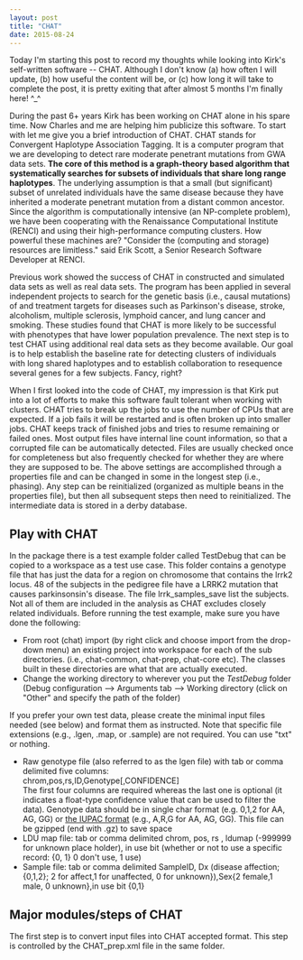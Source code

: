 ```yaml
---
layout: post
title: "CHAT"
date: 2015-08-24
---
```

Today I'm starting this post to record my thoughts while looking into Kirk's self-written software -- CHAT. Although I don't know (a) how often I will update, (b) how useful the content will be, or (c) how long it will take to complete the post, it is pretty exiting that after almost 5 months I'm finally here! ^_^

During the past 6+ years Kirk has been working on CHAT alone in his spare time. Now Charles and me are helping him publicize this software. To start with let me give you a brief introduction of CHAT. CHAT stands for Convergent Haplotype Association Tagging. It is a computer program that we are developing to detect rare moderate penetrant mutations from GWA data sets. <b>The core of this method is a graph-theory based algorithm that systematically searches for subsets of individuals that share long range haplotypes</b>. The underlying assumption is that a small (but significant) subset of unrelated individuals have the same disease because they have inherited a moderate penetrant mutation from a distant common ancestor. Since the algorithm is computationally intensive (an NP-complete problem), we have been cooperating with the Renaissance Computational Institute (RENCI) and using their high-performance computing clusters. How powerful these machines are? "Consider the (computing and storage) resources are limitless." said Erik Scott, a Senior Research Software Developer at RENCI. 

Previous work showed the success of CHAT in constructed and simulated data sets as well as real data sets. The program has been applied in several independent projects to search for the genetic basis (i.e., causal mutations) of and treatment targets for diseases such as Parkinson's disease, stroke, alcoholism, multiple sclerosis, lymphoid cancer, and lung cancer and smoking. These studies found that CHAT is more likely to be successful with phenotypes that have lower population prevalence. The next step is to test CHAT using additional real data sets as they become available. Our goal is to help establish the baseline rate for detecting clusters of individuals with long shared haplotypes and to establish collaboration to resequence several genes for a few subjects. Fancy, right? 

When I first looked into the code of CHAT, my impression is that Kirk put into a lot of efforts to make this software fault tolerant when working with clusters. CHAT tries to break up the jobs to use the number of CPUs that are expected. If a job fails it will be restarted and is often broken up into smaller jobs. CHAT keeps track of finished jobs and tries to resume remaining or failed ones. Most output files have internal line count information, so that a corrupted file can be automatically detected. Files are usually checked once for completeness but also frequently checked for whether they are where they are supposed to be. The above settings are accomplished through a properties file and can be changed in some in the longest step (i.e., phasing). Any step can be reinitialized (organized as multiple beans in the properties file), but then all subsequent steps then need to reinitialized. The intermediate data is stored in a derby database. 

<h2>Play with CHAT</h2>
In the package there is a test example folder called TestDebug that can be copied to a workspace as a test use case. This folder contains a genotype file that has just the data for a region on chromosome that contains the lrrk2 locus. 48 of the subjects in the pedigree file have a LRRK2 mutation that causes parkinsonsin's disease. The file lrrk_samples_save list the subjects. Not all of them are included in the analysis as CHAT excludes closely related individuals. Before running the test example, make sure you have done the following:
<ul>
<li>From root (chat) import  (by right click and choose import from the drop-down menu) an existing project into workspace for each of the sub directories. (i.e., chat-common, chat-prep, chat-core etc). The classes built in these directories are what that are actually executed.</li>
<li>Change the working directory to wherever you put the <i>TestDebug</i> folder (Debug configuration --> Arguments tab --> Working directory (click on "Other" and specify the path of the folder)</li>
</ul>
If you prefer your own test data, please create the minimal input files needed (see below) and format them as instructed. Note that specific file extensions (e.g., .lgen, .map, or .sample) are not required. You can use "txt" or nothing. 
<ul>
<li>Raw genotype file (also referred to as the lgen file) with tab or comma delimited five columns:<br/>
chrom,pos,rs,ID,Genotype[,CONFIDENCE]<br/>
The first four columns are required whereas the last one is optional (it indicates a float-type confidence value that can be used to filter the data). Genotype data should be in single char format (e.g. 0,1,2 for AA, AG, GG) or <a href="http://www.bioinformatics.org/sms/iupac.html ">the IUPAC format</a> (e.g., A,R,G for AA, AG, GG). This file can be gzipped (end with .gz) to save space</li>
<li>LDU map file: tab or comma delimited chrom, pos, rs , ldumap (-999999 for unknown place holder), in use bit (whether or not to use a specific record: {0, 1} 0 don't use, 1 use)</li>
<li>Sample file: tab or comma delimited SampleID, Dx (disease affection; {0,1,2}; 2 for affect,1 for unaffected, 0 for unknown}),Sex{2 female,1 male, 0 unknown},in use bit {0,1}</li> 
</ul>
<h2>Major modules/steps of CHAT</h2>
The first step is to convert input files into CHAT accepted format. This step is controlled by the CHAT_prep.xml file in the same folder.
